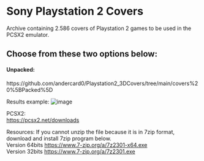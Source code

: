 # Sony Playstation 2 Covers
Archive containing 2.586 covers of Playstation 2 games to be used in the PCSX2 emulator.

<h2>Choose from these two options below:</h2>
<h4>Unpacked:</h4>https://github.com/andercard0/Playstation2_3DCovers/tree/main/covers%20%5BPacked%5D
<br>

Results example:
![image](https://github.com/andercard0/Playstation2_3DCovers/assets/43047877/22aa4a66-fbcc-4d07-848e-5e365b57bac0)

PCSX2:<br>
https://pcsx2.net/downloads

Resources:
If you cannot unzip the file because it is in 7zip format, download and install 7zip program below.
<br> Version 64bits https://www.7-zip.org/a/7z2301-x64.exe
<br> Version 32bits https://www.7-zip.org/a/7z2301.exe
